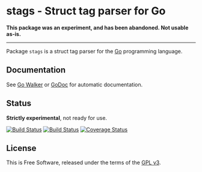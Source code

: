 stags - Struct tag parser for Go
================================

**This package was an experiment, and has been abandoned.  Not usable as-is.**

-----

Package `stags` is a struct tag parser for the [Go](http://golang.org)
programming language.


## Documentation

See [Go Walker](http://gowalker.org/github.com/jmcvetta/stags) or
[GoDoc](http://godoc.org/github.com/jmcvetta/stags) for automatic
documentation.


## Status

**Strictly experimental**, not ready for use.


[![Build Status](https://travis-ci.org/jmcvetta/stags.png)](https://travis-ci.org/jmcvetta/stags)
[![Build Status](https://drone.io/github.com/jmcvetta/stags/status.png)](https://drone.io/github.com/jmcvetta/stags/latest)
[![Coverage Status](https://coveralls.io/repos/jmcvetta/stags/badge.png?branch=master)](https://coveralls.io/r/jmcvetta/stags)


## License

This is Free Software, released under the terms of the [GPL
v3](http://www.gnu.org/copyleft/gpl.html).

